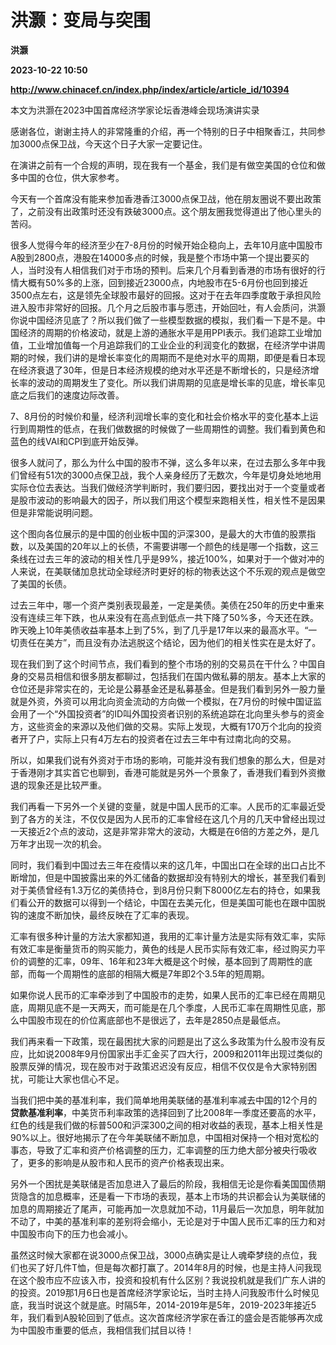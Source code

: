 # 洪灏：变局与突围
**洪灏**

**2023-10-22 10:50**

**http://www.chinacef.cn/index.php/index/article/article_id/10394**

本文为洪灏在2023中国首席经济学家论坛香港峰会现场演讲实录

感谢各位，谢谢主持人的非常隆重的介绍，再一个特别的日子中相聚香江，共同参加3000点保卫战，今天这个日子大家一定要记住。

在演讲之前有一个合规的声明，现在我有一个基金，我们是有做空美国的仓位和做多中国的仓位，供大家参考。

今天有一个首席没有能来参加香港香江3000点保卫战，他在朋友圈说不要出政策了，之前没有出政策时还没有跌破3000点。这个朋友圈我觉得道出了他心里头的苦闷。

很多人觉得今年的经济至少在7-8月份的时候开始企稳向上，去年10月底中国股市A股到2800点，港股在14000多点的时候，我是整个市场中第一个提出要买的人，当时没有人相信我们对于市场的预判。后来几个月看到香港的市场有很好的行情大概有50%多的上涨，回到接近23000点，内地股市在5-6月份也回到接近3500点左右，这是领先全球股市最好的回报。这对于在去年四季度敢于承担风险进入股市非常好的回报。几个月之后股市事与愿违，开始回吐，有人会质问，洪灏你说中国经济见底了？所以我们做了一些模型数据的模拟，我们看一下是不是。中国经济的周期的价格波动，就是上游的通胀水平是用PPI表示。我们追踪工业增加值，工业增加值每一个月追踪我们的工业企业的利润变化的数据，在经济学中讲周期的时候，我们讲的是增长率变化的周期而不是绝对水平的周期，即便是看日本现在经济衰退了30年，但是日本经济规模的绝对水平还是不断增长的，只是经济增长率的波动的周期发生了变化。所以我们讲周期的见底是增长率的见底，增长率见底之后我们的速度边际改善。

7、8月份的时候价和量，经济利润增长率的变化和社会价格水平的变化基本上运行到周期性的低点，在我们做数据的时候做了一些周期性的调整。我们看到黄色和蓝色的线VAI和CPI到底开始反弹。

很多人就问了，那么为什么中国的股市不弹，这么多年以来，在过去那么多年中我们曾经有51次的3000点保卫战，我个人亲身经历了无数次，今年是切身处地地用实际仓位去表达。当我们做经济学判断时，我们要归因，要找出对于一个变量或者是股市波动的影响最大的因子，所以我们用这个模型来跑相关性，相关性不是因果但是非常能说明问题。

这个图向各位展示的是中国的创业板中国的沪深300，是最大的大市值的股票指数，以及美国的20年以上的长债，不需要讲哪一个颜色的线是哪一个指数，这三条线在过去三年的波动的相关性几乎是99%，接近100%，如果对于一个做对冲的人来说，在美联储加息扰动全球经济时更好的标的物表达这个不乐观的观点是做空了美国的长债。

过去三年中，哪一个资产类别表现最差，一定是美债。美债在250年的历史中重来没有连续三年下跌，也从来没有在高点到低点一共下降了50%多，今天还在跌。昨天晚上10年美债收益率基本上到了5%，到了几乎是17年以来的最高水平。“一切责任在美方”，而且没有办法逃脱这个结论，因为他们的相关性实在是太好了。

现在我们到了这个时间节点，我们看到的整个市场的别的交易员在干什么？中国自身的交易员相信和很多朋友都聊过，包括我们在国内做私募的朋友。基本上大家的仓位还是非常实在的，无论是公募基金还是私募基金。但是我们看到另外一股力量就是外资，外资可以用北向资金流动的方向做一个模拟，在7月份的时候中国证监会用了一个“外国投资者”的ID叫外国投资者识别的系统追踪在北向里头参与的资金方，这些资金的来源以及他们做的交易。实际上发现，大概有170万个北向的投资者开了户，实际上只有4万左右的投资者在过去三年中有过南北向的交易。

所以，如果我们说有外资对于市场的影响，可能并没有我们想象的那么大，但是对于香港刚才其实首它也聊到，香港可能就是另外一个景象了，香港我们看到外资撤退的现象还是比较严重。

我们再看一下另外一个关键的变量，就是中国人民币的汇率。人民币的汇率最近受到了各方的关注，不仅仅是因为人民币的汇率曾经在这几个月的几天中曾经出现过一天接近2个点的波动，这是非常非常大的波动，大概是在6倍的方差之外，是几万年才出现一次的机会。

同时，我们看到中国过去三年在疫情以来的这几年，中国出口在全球的出口占比不断增加，但是中国披露出来的外汇储备的数据却没有特别大的增长，甚至我们看到对于美债曾经有1.3万亿的美债持仓，到8月份只剩下8000亿左右的持仓，如果我们看公开的数据可以得到一个结论，中国在去美元化，但是美国可能也在跟中国脱钩的速度不断加快，最终反映在了汇率的表现。

汇率有很多种计量的方法大家都知道，我用的汇率计量方法是实际有效汇率，实际有效汇率是衡量货币的购买能力，黄色的线是人民币实际有效汇率，经过购买力平价的调整的汇率，09年、16年和23年大概是这个时候，基本回到了周期性的底部，而每一个周期性的底部的相隔大概是7年即2个3.5年的短周期。

如果你说人民币的汇率牵涉到了中国股市的走势，如果人民币的汇率已经在周期见底，周期见底不是一天两天，而可能是在几个季度，人民币汇率在周期性见底，那么中国股市现在的价位离底部也不是很远了，去年是2850点是最低点。

我们再来看一下政策，现在最困扰大家的问题是出了这么多政策为什么股市没有反应，比如说2008年9月份国家出手汇金买了四大行，2009和2011年出现过类似的股票反弹的情况，现在股市对于政策迟迟没有反应，相信不仅仅是令大家特别困扰，可能让大家也信心不足。

当我们把中美的基准利率，我们简单地用美联储的基准利率减去中国的12个月的**贷款基准利率**，中美货币利率政策的选择回到了比2008年一季度还要高的水平，红色的线是我们做的标普500和沪深300之间的相对收益的表现，基本上相关性是90%以上。很好地揭示了在今年美联储不断加息，中国相对保持一个相对宽松的事态，导致了汇率和资产价格调整的压力，汇率调整的压力绝大部分被央行吸收了，更多的影响是从股市和人民币的资产价格表现出来。

另外一个困扰是美联储是否加息进入了最后的阶段，我相信无论是你看美国国债期货隐含的加息概率，还是看一下市场的表现，基本上市场的共识都会认为美联储的加息的周期接近了尾声，可能再加一次息就加不动，11月最后一次加息，明年就加不动了，中美的基准利率的差别将会缩小，无论是对于中国人民币汇率的压力和对中国股市向下的压力也会减小。

虽然这时候大家都在说3000点保卫战，3000点确实是让人魂牵梦绕的点位，我们也买了好几件T恤，但是每次都打赢了。2014年8月的时候，也是主持人问我现在这个股市应不应该入市，投资和投机有什么区别？我说投机就是我们广东人讲的的投资。2019那1月6日也是首席经济学家论坛，当时主持人问我股市什么时候见底，我当时说这个就是底。时隔5年，2014-2019年是5年，2019-2023年接近5年，我们看到A股轮回到了低点。这次首席经济学家在香江的盛会是否能够再次成为中国股市重要的低点，我相信我们拭目以待！